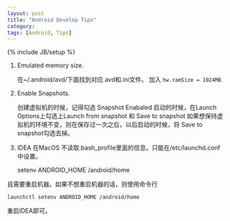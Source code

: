 ```yaml
---
layout: post
title: "Android Develop Tips"
category: 
tags: [Android, Tips]
---
```

{% include JB/setup %}

1. Emulated memory size.
	
	在~/.android/avd/下面找到对应.avd和.ini文件。
	加入 `hw.ramSize = 1024MB`
2. Enable Snapshots.
	
	创建虚拟机的时候，记得勾选 Snapshot Enabaled
	启动的时候，在Launch Options上勾选上Launch from snapshot 和 Save to snapshot
	如果想保持虚拟机的环境不变，则在保存过一次之后，以后启动的时候，将 Save to snapshot勾选去掉。
3. IDEA 在MacOS 不读取.bash_profile里面的信息。只能在/etc/launchd.conf 中设置。 

	setenv ANDROID_HOME /android/home

且需要重启机器。如果不想重启机器的话，则使用命令行

	launchctl setenv ANDROID_HOME /android/home

重启IDEA即可。